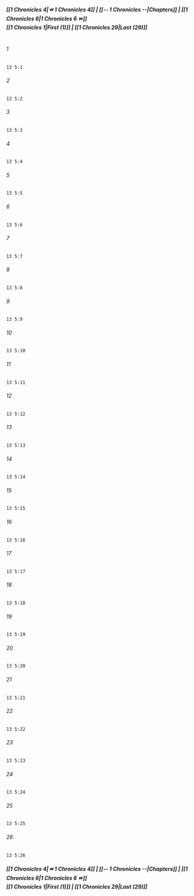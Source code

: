 
##### **[[1 Chronicles 4|⏪ 1 Chronicles 4]] | [[-- 1 Chronicles --|Chapters]] | [[1 Chronicles 6|1 Chronicles 6 ⏩]]**<br>**[[1 Chronicles 1|First (1)]] | [[1 Chronicles 29|Last (29)]]**<br><br>

###### 1
``` verse
13 5:1
```
###### 2
``` verse
13 5:2
```
###### 3
``` verse
13 5:3
```
###### 4
``` verse
13 5:4
```
###### 5
``` verse
13 5:5
```
###### 6
``` verse
13 5:6
```
###### 7
``` verse
13 5:7
```
###### 8
``` verse
13 5:8
```
###### 9
``` verse
13 5:9
```
###### 10
``` verse
13 5:10
```
###### 11
``` verse
13 5:11
```
###### 12
``` verse
13 5:12
```
###### 13
``` verse
13 5:13
```
###### 14
``` verse
13 5:14
```
###### 15
``` verse
13 5:15
```
###### 16
``` verse
13 5:16
```
###### 17
``` verse
13 5:17
```
###### 18
``` verse
13 5:18
```
###### 19
``` verse
13 5:19
```
###### 20
``` verse
13 5:20
```
###### 21
``` verse
13 5:21
```
###### 22
``` verse
13 5:22
```
###### 23
``` verse
13 5:23
```
###### 24
``` verse
13 5:24
```
###### 25
``` verse
13 5:25
```
###### 26
``` verse
13 5:26
```

##### **[[1 Chronicles 4|⏪ 1 Chronicles 4]] | [[-- 1 Chronicles --|Chapters]] | [[1 Chronicles 6|1 Chronicles 6 ⏩]]**<br>**[[1 Chronicles 1|First (1)]] | [[1 Chronicles 29|Last (29)]]**
